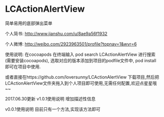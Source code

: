 # LCActionAlertView
简单易用的底部弹出菜单

个人简书: http://www.jianshu.com/u/8ae9a56f1932

个人微博: http://weibo.com/2923963501/profile?topnav=1&wvr=6

使用说明:
在cocoapods 在终端输入 pod search LCActionAlertView 进行搜索(需要安装cocoapods),
选取对应的版本添加到项目的podfile文件中, pod install即可在项目中使用.

或者直接在https://github.com/loversunny/LCActionAlertView 下载项目,然后把LCActionAlertView文件夹拖入到个人项目即可使用,无需任何配置,欢迎点星星哦~~

2017.06.30更新
v1.0.1使用说明
增加描述性信息


v0.0.1使用说明
目前只有一个方法,实现该方法即可

